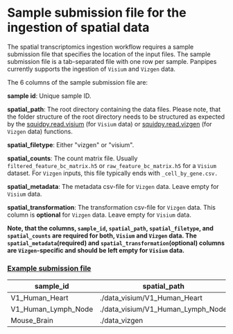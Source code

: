 # Sample submission file for the ingestion of spatial data

The spatial transcriptomics ingestion workflow requires a sample submission file that specifies the location of the input files. The sample submission file is a tab-separated file with one row per sample. Panpipes currently supports the ingestion of `Visium` and `Vizgen` data.

The 6 columns of the sample submission file are:

**sample id**: Unique sample ID.

**spatial_path**: The root directory containing the data files. Please note, that the folder structure of the root directory needs to be structured as expected by the [squidpy.read.visium](https://squidpy.readthedocs.io/en/stable/api/squidpy.read.visium.html) (for `Visium` data) or [squidpy.read.vizgen](https://squidpy.readthedocs.io/en/stable/api/squidpy.read.vizgen.html) (for `Vizgen` data) functions.

**spatial_filetype**: Either "vizgen" or "visium".

**spatial_counts**: The count matrix file. Usually `filtered_feature_bc_matrix.h5` or `raw_feature_bc_matrix.h5` for a `Visium` dataset. For `Vizgen` inputs, this file typically ends with `_cell_by_gene.csv.`

**spatial_metadata**: The metadata csv-file for `Vizgen` data. Leave empty for `Visium` data.

**spatial_transformation**: The transformation csv-file for `Vizgen` data. This column is **optional** for `Vizgen` data. Leave empty for `Visium` data.

**Note, that the columns, `sample_id`, `spatial_path`, `spatial_filetype`, and `spatial_counts` are required for both, `Visium` and `Vizgen` data. The `spatial_metadata`(required) and `spatial_transformation`(optional) columns are `Vizgen`-specific and should be left empty for `Visium` data.**

### <u>Example submission file</u>

| sample_id | spatial_path | spatial_filetype | spatial_counts                          | spatial_metadata                         | spatial_transformation |
| --------- |--------------|------------------|-----------------------------------------|------------------------------------------|--------------------|
| V1_Human_Heart |./data_visium/V1_Human_Heart |visium |V1_Human_Heart_filtered_feature_bc_matrix.h5 |
| V1_Human_Lymph_Node |./data_visium/V1_Human_Lymph_Node| visium | V1_Human_Lymph_Node_filtered_feature_bc_matrix.h5 |
Mouse_Brain  | ./data_vizgen | vizgen | cell_by_gene_S1R1.csv | cell_metadata_S1R1.csv | images_micron_to_mosaic_pixel_transform.csv

